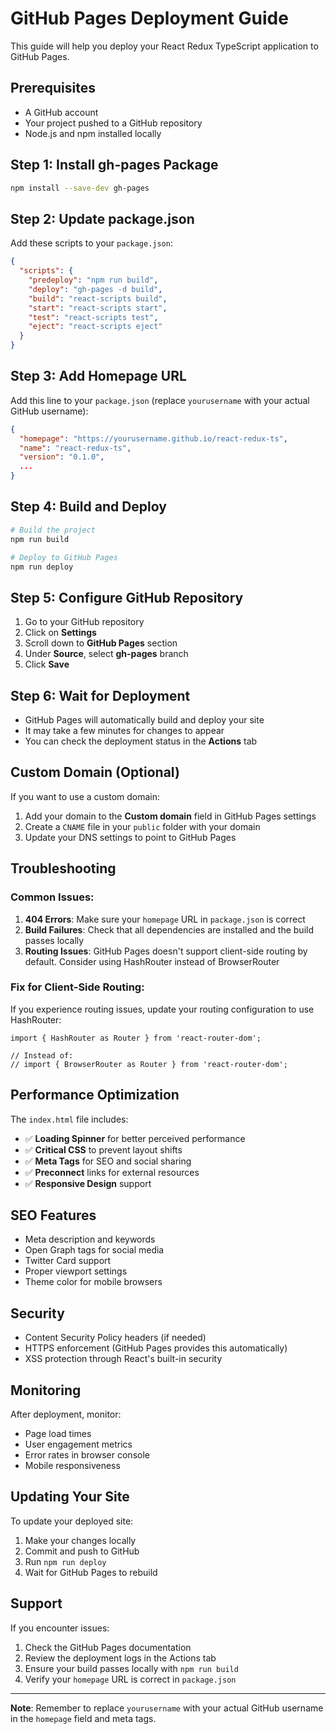 # GitHub Pages Deployment Guide

This guide will help you deploy your React Redux TypeScript application to GitHub Pages.

## Prerequisites

- A GitHub account
- Your project pushed to a GitHub repository
- Node.js and npm installed locally

## Step 1: Install gh-pages Package

```bash
npm install --save-dev gh-pages
```

## Step 2: Update package.json

Add these scripts to your `package.json`:

```json
{
  "scripts": {
    "predeploy": "npm run build",
    "deploy": "gh-pages -d build",
    "build": "react-scripts build",
    "start": "react-scripts start",
    "test": "react-scripts test",
    "eject": "react-scripts eject"
  }
}
```

## Step 3: Add Homepage URL

Add this line to your `package.json` (replace `yourusername` with your actual GitHub username):

```json
{
  "homepage": "https://yourusername.github.io/react-redux-ts",
  "name": "react-redux-ts",
  "version": "0.1.0",
  ...
}
```

## Step 4: Build and Deploy

```bash
# Build the project
npm run build

# Deploy to GitHub Pages
npm run deploy
```

## Step 5: Configure GitHub Repository

1. Go to your GitHub repository
2. Click on **Settings**
3. Scroll down to **GitHub Pages** section
4. Under **Source**, select **gh-pages** branch
5. Click **Save**

## Step 6: Wait for Deployment

- GitHub Pages will automatically build and deploy your site
- It may take a few minutes for changes to appear
- You can check the deployment status in the **Actions** tab

## Custom Domain (Optional)

If you want to use a custom domain:

1. Add your domain to the **Custom domain** field in GitHub Pages settings
2. Create a `CNAME` file in your `public` folder with your domain
3. Update your DNS settings to point to GitHub Pages

## Troubleshooting

### Common Issues:

1. **404 Errors**: Make sure your `homepage` URL in `package.json` is correct
2. **Build Failures**: Check that all dependencies are installed and the build passes locally
3. **Routing Issues**: GitHub Pages doesn't support client-side routing by default. Consider using HashRouter instead of BrowserRouter

### Fix for Client-Side Routing:

If you experience routing issues, update your routing configuration to use HashRouter:

```tsx
import { HashRouter as Router } from 'react-router-dom';

// Instead of:
// import { BrowserRouter as Router } from 'react-router-dom';
```

## Performance Optimization

The `index.html` file includes:

- ✅ **Loading Spinner** for better perceived performance
- ✅ **Critical CSS** to prevent layout shifts
- ✅ **Meta Tags** for SEO and social sharing
- ✅ **Preconnect** links for external resources
- ✅ **Responsive Design** support

## SEO Features

- Meta description and keywords
- Open Graph tags for social media
- Twitter Card support
- Proper viewport settings
- Theme color for mobile browsers

## Security

- Content Security Policy headers (if needed)
- HTTPS enforcement (GitHub Pages provides this automatically)
- XSS protection through React's built-in security

## Monitoring

After deployment, monitor:

- Page load times
- User engagement metrics
- Error rates in browser console
- Mobile responsiveness

## Updating Your Site

To update your deployed site:

1. Make your changes locally
2. Commit and push to GitHub
3. Run `npm run deploy`
4. Wait for GitHub Pages to rebuild

## Support

If you encounter issues:

1. Check the GitHub Pages documentation
2. Review the deployment logs in the Actions tab
3. Ensure your build passes locally with `npm run build`
4. Verify your `homepage` URL is correct in `package.json`

---

**Note**: Remember to replace `yourusername` with your actual GitHub username in the `homepage` field and meta tags.
